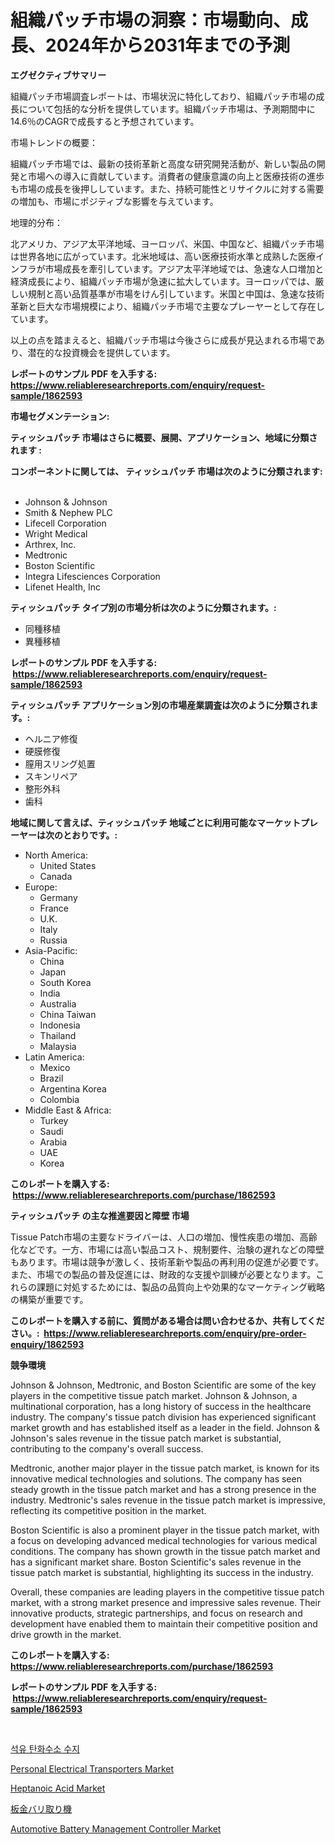 <p><h1>組織パッチ市場の洞察：市場動向、成長、2024年から2031年までの予測</h1></p><p><strong>エグゼクティブサマリー</strong></p>
<p><p>組織パッチ市場調査レポートは、市場状況に特化しており、組織パッチ市場の成長について包括的な分析を提供しています。組織パッチ市場は、予測期間中に14.6％のCAGRで成長すると予想されています。</p><p>市場トレンドの概要：</p><p>組織パッチ市場では、最新の技術革新と高度な研究開発活動が、新しい製品の開発と市場への導入に貢献しています。消費者の健康意識の向上と医療技術の進歩も市場の成長を後押ししています。また、持続可能性とリサイクルに対する需要の増加も、市場にポジティブな影響を与えています。</p><p>地理的分布：</p><p>北アメリカ、アジア太平洋地域、ヨーロッパ、米国、中国など、組織パッチ市場は世界各地に広がっています。北米地域は、高い医療技術水準と成熟した医療インフラが市場成長を牽引しています。アジア太平洋地域では、急速な人口増加と経済成長により、組織パッチ市場が急速に拡大しています。ヨーロッパでは、厳しい規制と高い品質基準が市場をけん引しています。米国と中国は、急速な技術革新と巨大な市場規模により、組織パッチ市場で主要なプレーヤーとして存在しています。</p><p>以上の点を踏まえると、組織パッチ市場は今後さらに成長が見込まれる市場であり、潜在的な投資機会を提供しています。</p></p>
<p><strong>レポートのサンプル PDF を入手する: <a href="https://www.reliableresearchreports.com/enquiry/request-sample/1862593">https://www.reliableresearchreports.com/enquiry/request-sample/1862593</a></strong></p>
<p><strong>市場セグメンテーション:</strong></p>
<p><strong> ティッシュパッチ 市場はさらに概要、展開、アプリケーション、地域に分類されます :</strong></p>
<p><strong>コンポーネントに関しては、 ティッシュパッチ 市場は次のように分類されます: &nbsp;</strong></p>
<p><ul><li>Johnson & Johnson</li><li>Smith & Nephew PLC</li><li>Lifecell Corporation</li><li>Wright Medical</li><li>Arthrex, Inc.</li><li>Medtronic</li><li>Boston Scientific</li><li>Integra Lifesciences Corporation</li><li>Lifenet Health, Inc</li></ul></p>
<p><strong> ティッシュパッチ タイプ別の市場分析は次のように分類されます。:</strong></p>
<p><ul><li>同種移植</li><li>異種移植</li></ul></p>
<p><strong>レポートのサンプル PDF を入手する: &nbsp;<a href="https://www.reliableresearchreports.com/enquiry/request-sample/1862593">https://www.reliableresearchreports.com/enquiry/request-sample/1862593</a></strong></p>
<p><strong> ティッシュパッチ アプリケーション別の市場産業調査は次のように分類されます。:</strong></p>
<p><ul><li>ヘルニア修復</li><li>硬膜修復</li><li>膣用スリング処置</li><li>スキンリペア</li><li>整形外科</li><li>歯科</li></ul></p>
<p><strong>地域に関して言えば、ティッシュパッチ 地域ごとに利用可能なマーケットプレーヤーは次のとおりです。:</strong></p>
<p><ul>
    <li>
        North America:
        <ul>
            <li>United States</li>
            <li>Canada</li>
        </ul>
    </li>
    <li>
        Europe:
        <ul>
            <li>Germany</li>
            <li>France</li>
            <li>U.K.</li>
            <li>Italy</li>
            <li>Russia</li>
        </ul>
    </li>
    <li>
        Asia-Pacific:
        <ul>
            <li>China</li>
            <li>Japan</li>
            <li>South Korea</li>
            <li>India</li>
            <li>Australia</li>
            <li>China Taiwan</li>
            <li>Indonesia</li>
            <li>Thailand</li>
            <li>Malaysia</li>
        </ul>
    </li>
    <li>
        Latin America:
        <ul>
            <li>Mexico</li>
            <li>Brazil</li>
            <li>Argentina Korea</li>
            <li>Colombia</li>
        </ul>
    </li>
    <li>
        Middle East & Africa:
        <ul>
            <li>Turkey</li>
            <li>Saudi</li>
            <li>Arabia</li>
            <li>UAE</li>
            <li>Korea</li>
        </ul>
    </li>
    </ul></p>
<p><strong>このレポートを購入する: &nbsp;<a href="https://www.reliableresearchreports.com/purchase/1862593">https://www.reliableresearchreports.com/purchase/1862593</a></strong></p>
<p><strong>ティッシュパッチ の主な推進要因と障壁 市場</strong></p>
<p><p>Tissue Patch市場の主要なドライバーは、人口の増加、慢性疾患の増加、高齢化などです。一方、市場には高い製品コスト、規制要件、治験の遅れなどの障壁もあります。市場は競争が激しく、技術革新や製品の再利用の促進が必要です。また、市場での製品の普及促進には、財政的な支援や訓練が必要となります。これらの課題に対処するためには、製品の品質向上や効果的なマーケティング戦略の構築が重要です。</p></p>
<p><strong>このレポートを購入する前に、質問がある場合は問い合わせるか、共有してください。:&nbsp; <a href="https://www.reliableresearchreports.com/enquiry/pre-order-enquiry/1862593">https://www.reliableresearchreports.com/enquiry/pre-order-enquiry/1862593</a></strong></p>
<p><strong>競争環境</strong></p>
<p><p>Johnson & Johnson, Medtronic, and Boston Scientific are some of the key players in the competitive tissue patch market. Johnson & Johnson, a multinational corporation, has a long history of success in the healthcare industry. The company's tissue patch division has experienced significant market growth and has established itself as a leader in the field. Johnson & Johnson's sales revenue in the tissue patch market is substantial, contributing to the company's overall success.</p><p>Medtronic, another major player in the tissue patch market, is known for its innovative medical technologies and solutions. The company has seen steady growth in the tissue patch market and has a strong presence in the industry. Medtronic's sales revenue in the tissue patch market is impressive, reflecting its competitive position in the market.</p><p>Boston Scientific is also a prominent player in the tissue patch market, with a focus on developing advanced medical technologies for various medical conditions. The company has shown growth in the tissue patch market and has a significant market share. Boston Scientific's sales revenue in the tissue patch market is substantial, highlighting its success in the industry.</p><p>Overall, these companies are leading players in the competitive tissue patch market, with a strong market presence and impressive sales revenue. Their innovative products, strategic partnerships, and focus on research and development have enabled them to maintain their competitive position and drive growth in the market.</p></p>
<p><strong>このレポートを購入する: &nbsp; <a href="https://www.reliableresearchreports.com/purchase/1862593">https://www.reliableresearchreports.com/purchase/1862593</a></strong></p>
<p><strong>レポートのサンプル PDF を入手する: &nbsp;<a href="https://www.reliableresearchreports.com/enquiry/request-sample/1862593">https://www.reliableresearchreports.com/enquiry/request-sample/1862593</a></strong><strong></strong></p>
<p>&nbsp;</p>
<p><p><a href="https://github.com/vs019sa3m8x/Market-Research-Report-List-1/blob/main/1663747191751.md">석유 탄화수소 수지</a></p><p><a href="https://sudsy-motorcycle-bbc.notion.site/Personal-Electrical-Transporters-Market-Centers-on-Aspects-such-as-Market-Growth-Market-Share-Mark-0a2044abf3c847c9a7afcb1552ecf490">Personal Electrical Transporters Market</a></p><p><a href="https://github.com/peachesmcdowel1/Market-Research-Report-List-1/blob/main/heptanoic-acid-market.md">Heptanoic Acid Market</a></p><p><a href="https://medium.com/@pedrogers56456/%E3%82%B7%E3%83%BC%E3%83%88%E3%83%A1%E3%82%BF%E3%83%AB%E3%83%87%E3%83%90%E3%83%AA%E3%83%B3%E3%82%B0%E3%83%9E%E3%82%B7%E3%83%B3%E5%B8%82%E5%A0%B4%E8%A6%8F%E6%A8%A1-%E5%B8%82%E5%A0%B4%E5%B1%95%E6%9C%9B%E3%81%A8%E5%B8%82%E5%A0%B4%E4%BA%88%E6%B8%AC-2024%E5%B9%B4%E3%81%8B%E3%82%892031%E5%B9%B4-f457a603efee">板金バリ取り機</a></p><p><a href="https://issuu.com/reportprime-2/docs/automotive-battery-management-controller-market-si">Automotive Battery Management Controller Market</a></p></p>